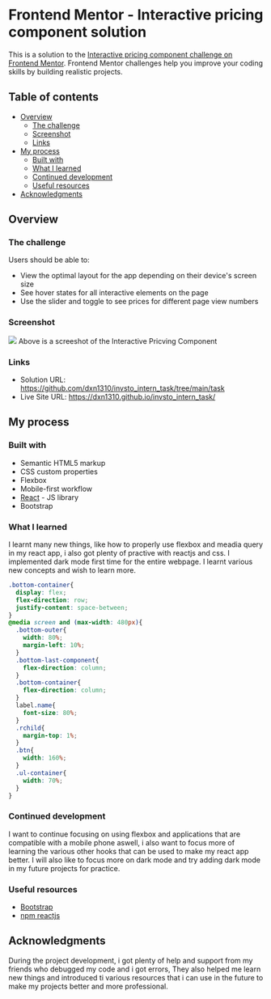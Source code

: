 # Frontend Mentor - Interactive pricing component solution

This is a solution to the [Interactive pricing component challenge on Frontend Mentor](https://www.frontendmentor.io/challenges/interactive-pricing-component-t0m8PIyY8). Frontend Mentor challenges help you improve your coding skills by building realistic projects. 

## Table of contents

- [Overview](#overview)
  - [The challenge](#the-challenge)
  - [Screenshot](#screenshot)
  - [Links](#links)
- [My process](#my-process)
  - [Built with](#built-with)
  - [What I learned](#what-i-learned)
  - [Continued development](#continued-development)
  - [Useful resources](#useful-resources)
- [Acknowledgments](#acknowledgments)


## Overview

### The challenge

Users should be able to:

- View the optimal layout for the app depending on their device's screen size
- See hover states for all interactive elements on the page
- Use the slider and toggle to see prices for different page view numbers

### Screenshot

![](./pricing_component.jpg)
Above is a screeshot of the Interactive Pricving Component

### Links

- Solution URL: https://github.com/dxn1310/invsto_intern_task/tree/main/task
- Live Site URL: https://dxn1310.github.io/invsto_intern_task/

## My process


### Built with

- Semantic HTML5 markup
- CSS custom properties
- Flexbox
- Mobile-first workflow
- [React](https://reactjs.org/) - JS library
- Bootstrap


### What I learned

I learnt many new things, like how to properly use flexbox and meadia query in my react app, i also got plenty of practive with reactjs and css. I implemented dark mode first time for the entire webpage. I learnt various new concepts and wish to learn more.

```css
.bottom-container{
  display: flex;
  flex-direction: row;
  justify-content: space-between;
} 
@media screen and (max-width: 480px){
  .bottom-outer{
    width: 80%;
    margin-left: 10%;
  }
  .bottom-last-component{
    flex-direction: column;
  }
  .bottom-container{
    flex-direction: column;
  }
  label.name{
    font-size: 80%;
  }
  .rchild{
    margin-top: 1%;
  }
  .btn{
    width: 160%;
  }
  .ul-container{
    width: 70%;
  }
}
```

### Continued development

I want to continue focusing on using flexbox and applications that are compatible with a mobile phone aswell, i also want to focus more of learning the various other hooks that can be used to make my react app better. I will also like to focus more on dark mode and try adding dark mode in my future projects for practice.

### Useful resources

- [Bootstrap](https://getbootstrap.com/)
- [npm reactjs](https://www.npmjs.com/package/react)

## Acknowledgments

During the project development, i got plenty of help and support from my friends who debugged my code and i got errors, They also helped me learn new things and introduced ti various resources that i can use in the future to make my projects better and more professional.
